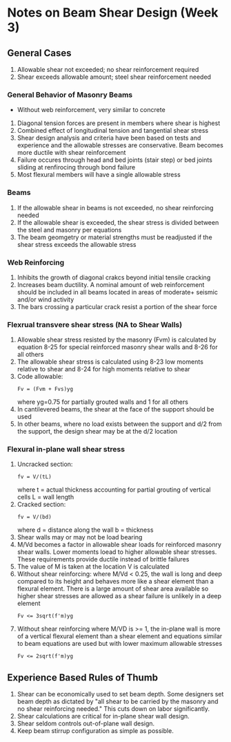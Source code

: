# Notes on Beam Shear Design (Week 3)

## General Cases
1. Allowable shear not exceeded; no shear reinforcement required
2. Shear exceeds allowable amount; steel shear reinforcement needed

### General Behavior of Masonry Beams
* Without web reinforcement, very similar to concrete
1. Diagonal tension forces are present in members where shear is highest
2. Combined effect of longitudinal tension and tangential shear stress
3. Shear design analysis and criteria have been based on tests and experience and the allowable stresses are conservative. Beam becomes more ductile with shear reinforcement
4. Failure occures through head and bed joints (stair step) or bed joints sliding at renfirocing through bond failure
5. Most flexural members will have a single allowable stress

### Beams
1. If the allowable shear in beams is not exceeded, no shear reinforcing needed
2. If the allowable shear is exceeded, the shear stress is divided between the steel and masonry per equations
3. The beam geomgetry or material strengths must be readjusted if the shear stress exceeds the allowable stress

### Web Reinforcing
1. Inhibits the growth of diagonal crakcs beyond initial tensile cracking
2. Increases beam ductility. A nominal amount of web reinforcement should be included in all beams located in areas of moderate+ seismic and/or wind activity
3. The bars crossing a particular crack resist a portion of the shear force

### Flexrual transvere shear stress (NA to Shear Walls)
1. Allowable shear stress resisted by the masonry (Fvm) is calculated by equation 8-25 for special reinforced masonry shear walls and 8-26 for all others
2. The allowable shear stress is calculated using 8-23 low moments relative to shear and 8-24 for high moments relative to shear
3. Code allowable: 
    ```
    Fv = (Fvm + Fvs)yg
    ```
    where yg=0.75 for partially grouted walls and 1 for all others
4. In cantilevered beams, the shear at the face of the support should be used
5. In other beams, where no load exists between the support and d/2 from the support, the design  shear may be at the d/2 location

### Flexural in-plane wall shear stress
1. Uncracked section: 
    ```
    fv = V/(tL)
    ```
    where t = actual thickness accounting for partial grouting of vertical cells
    L = wall length
2. Cracked section: 
    ```
    fv = V/(bd)
    ```
    where d = distance along the wall
    b = thickness
3. Shear walls may or may not be load bearing
4. M/Vd becomes a factor in allowable shear loads for reinforced masonry shear walls. Lower moments loead to higher allowable shear stresses. These requirements provide ductile instead of brittle failures
5. The value of M is taken at the location V is calculated
6. Without shear reinforcing: where M/Vd < 0.25, the wall is long and deep compared to its height and behaves more like a shear element than a flexural element. There is a large amount of shear area available so higher shear stresses are allowed as a shear failure is unlikely in a deep element
    ```
    Fv <= 3sqrt(f'm)yg
    ```
7. Without shear reinforcing where M/VD is >= 1, the in-plane wall is more of a vertical flexural element than a shear element and equations similar to beam equations are used but with lower maximum allowable stresses
    ```
    Fv <= 2sqrt(f'm)yg
    ```

## Experience Based Rules of Thumb
1. Shear can be economically used to set beam depth. Some designers set beam depth as dictated by "all shear to be carried by the masonry and no shear reinforcing needed." This cuts down on labor significantly.
2. Shear calculations are critical for in-plane shear wall design.
3. Shear seldom controls out-of-plane wall design.
4. Keep beam stirrup configuration as simple as possible.

